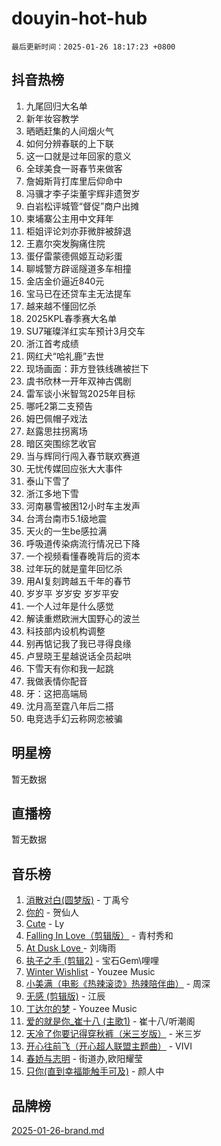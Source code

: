 # douyin-hot-hub

`最后更新时间：2025-01-26 18:17:23 +0800`

## 抖音热榜

1. 九尾回归大名单
1. 新年妆容教学
1. 晒晒赶集的人间烟火气
1. 如何分辨春联的上下联
1. 这一口就是过年回家的意义
1. 全球美食一哥春节来做客
1. 詹姆斯背打库里后仰命中
1. 冯骥才李子柒董宇辉非遗贺岁
1. 白岩松评城管“督促”商户出摊
1. 柬埔寨公主用中文拜年
1. 柜姐评论刘亦菲微胖被辞退
1. 王嘉尔突发胸痛住院
1. 蛋仔雷蒙德佩姬互动彩蛋
1. 聊城警方辟谣隧道多车相撞
1. 金店金价逼近840元
1. 宝马已在还贷车主无法提车
1. 越来越不懂回忆杀
1. 2025KPL春季赛大名单
1. SU7璀璨洋红实车预计3月交车
1. 浙江首考成绩
1. 网红犬“哈礼鹿”去世
1. 现场画面：菲方登铁线礁被拦下
1. 虞书欣林一开年双神古偶剧
1. 雷军谈小米智驾2025年目标
1. 哪吒2第二支预告
1. 姆巴佩帽子戏法
1. 赵露思拄拐离场
1. 暗区突围综艺收官
1. 当与辉同行闯入春节联欢赛道
1. 无忧传媒回应张大大事件
1. 泰山下雪了
1. 浙江多地下雪
1. 河南暴雪被困12小时车主发声
1. 台湾台南市5.1级地震
1. 天火的一生be感拉满
1. 呼吸道传染病流行情况已下降
1. 一个视频看懂春晚背后的资本
1. 过年玩的就是童年回忆杀
1. 用AI复刻跨越五千年的春节
1. 岁岁平 岁岁安 岁岁平安
1. 一个人过年是什么感觉
1. 解读重燃欧洲大国野心的波兰
1. 科技部内设机构调整
1. 别再惦记我了我已寻得良缘
1. 卢昱晓王星越说话全员起哄
1. 下雪天有你和我一起跳
1. 我做表情你配音
1. 牙：这把高端局
1. 沈月高至霆八年后二搭
1. 电竞选手幻云称网恋被骗

## 明星榜

暂无数据

## 直播榜

暂无数据

## 音乐榜

1. [消散对白(圆梦版)](https://sf5-hl-cdn-tos.douyinstatic.com/obj/tos-cn-ve-2774/og4jB5I5IizzoZVAAAzWgBMAsMDWoArfwBOiFs) - 丁禹兮
1. [你的](https://sf5-hl-cdn-tos.douyinstatic.com/obj/tos-cn-ve-2774/oYuIeKf42jB7sEV6B2upMdpYAgfrQWj0FeRegh) - 贺仙人
1. [Cute](https://sf5-hl-cdn-tos.douyinstatic.com/obj/tos-cn-ve-2774/o4IbIzHWKAAB4wsS5qMBRiiAlEBGTpQRNfFvuo) - Ly
1. [Falling In Love（剪辑版）](https://sf5-hl-cdn-tos.douyinstatic.com/obj/tos-cn-ve-2774/o8ajpA8zzgBPahbBIO8AcKGBLJezFCRd1wfP9f) - 青村秀和
1. [ At Dusk  Love ](https://sf5-hl-cdn-tos.douyinstatic.com/obj/tos-cn-ve-2774/o8CrpCf5CaYgI4ZrtQgMQAFEfuGqNnRSDQAPBc) - 刘嗨雨
1. [执子之手 (剪辑2)](https://sf6-cdn-tos.douyinstatic.com/obj/tos-cn-ve-2774/oUoZLQjCc31XzqsBnBQUNgeKtYPBcgbFDwtfcu) - 宝石Gem\哩哩
1. [Winter Wishlist](https://sf5-hl-cdn-tos.douyinstatic.com/obj/tos-cn-ve-2774/oIIgUOeamCFCVAzxN6MFRLIBlLGpUqQxeeHrLE) - Youzee Music
1. [小美满（电影《热辣滚烫》热辣陪伴曲）](https://sf5-hl-cdn-tos.douyinstatic.com/obj/tos-cn-ve-2774/o0GAn2lSgfZIDUgtevCGDQYnFg4CwnrBaxbTZL) - 周深
1. [无感 (剪辑版)](https://sf5-hl-cdn-tos.douyinstatic.com/obj/tos-cn-ve-2774/o0eIsUzJBDlQaQFC5OFlgbMEZC1TFYBftOBn6p) - 江辰
1. [丁达尔的梦](https://sf5-hl-cdn-tos.douyinstatic.com/obj/tos-cn-ve-2774/oMU3WirUZBVQkAC9ccG5P2IQirziZM2RTInUY) - Youzee Music
1. [爱的就是你_崔十八 (主歌1)](https://sf5-hl-cdn-tos.douyinstatic.com/obj/tos-cn-ve-2774/oI5BO5DhFZ6UTcNCnZaOCBLtZ7WIMQGfgnXf5E) - 崔十八/听潮阁
1. [天冷了你要记得穿秋裤（米三岁版）](https://sf5-hl-cdn-tos.douyinstatic.com/obj/tos-cn-ve-2774/oQlIwVIDWiZ6BQilAorS7MA0AgCkQDvcZAdm1) - 米三岁
1. [开心往前飞（开心超人联盟主题曲）](https://sf5-hl-cdn-tos.douyinstatic.com/obj/tos-cn-ve-2774/9d8fb7c82cf1421fb93a9fe925275e0a) - VIVI
1. [春娇与志明](https://sf5-hl-cdn-tos.douyinstatic.com/obj/tos-cn-ve-2774/e530d8fceb7044b39707d7f9ff54add1) - 街道办,欧阳耀莹
1. [只你(直到幸福能触手可及)](https://sf5-hl-cdn-tos.douyinstatic.com/obj/tos-cn-ve-2774/o0lBkRDzFTeaVSUz3ZZSCBVtZ5DIMQGfgmEAuE) - 颜人中

## 品牌榜

[2025-01-26-brand.md](2025-01-26-brand.md)
